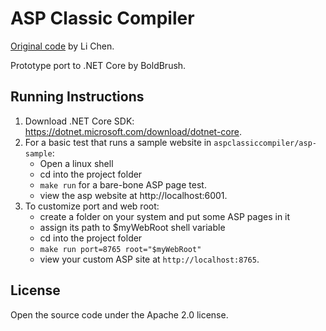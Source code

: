# ASP Classic Compiler

[Original code](https://weblogs.asp.net/lichen/lessons-from-the-asp-classic-compiler-project) by Li Chen.

Prototype port to .NET Core by BoldBrush.


## Running Instructions

1. Download .NET Core SDK: https://dotnet.microsoft.com/download/dotnet-core.
2. For a basic test that runs a sample website in `aspclassiccompiler/asp-sample`:
    - Open a linux shell
    - cd into the project folder
    - `make run` for a bare-bone ASP page test. 
    - view the asp website at http://localhost:6001.
3. To customize port and web root:
    - create a folder on your system and put some ASP pages in it
    - assign its path to $myWebRoot shell variable
    - cd into the project folder
    - `make run port=8765 root="$myWebRoot"` 
    - view your custom ASP site at `http://localhost:8765`.

## License

Open the source code under the Apache 2.0 license. 
